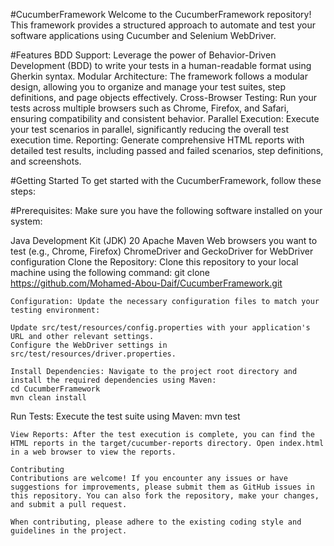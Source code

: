 #CucumberFramework
Welcome to the CucumberFramework repository! This framework provides a structured approach to automate and test your software applications using Cucumber and Selenium WebDriver.

#Features
BDD Support: Leverage the power of Behavior-Driven Development (BDD) to write your tests in a human-readable format using Gherkin syntax.
Modular Architecture: The framework follows a modular design, allowing you to organize and manage your test suites, step definitions, and page objects effectively.
Cross-Browser Testing: Run your tests across multiple browsers such as Chrome, Firefox, and Safari, ensuring compatibility and consistent behavior.
Parallel Execution: Execute your test scenarios in parallel, significantly reducing the overall test execution time.
Reporting: Generate comprehensive HTML reports with detailed test results, including passed and failed scenarios, step definitions, and screenshots.

#Getting Started
To get started with the CucumberFramework, follow these steps:

#Prerequisites: 
Make sure you have the following software installed on your system:

Java Development Kit (JDK) 20
Apache Maven
Web browsers you want to test (e.g., Chrome, Firefox)
ChromeDriver and GeckoDriver for WebDriver configuration
Clone the Repository: Clone this repository to your local machine using the following command:
git clone https://github.com/Mohamed-Abou-Daif/CucumberFramework.git
```
Configuration: Update the necessary configuration files to match your testing environment:

Update src/test/resources/config.properties with your application's URL and other relevant settings.
Configure the WebDriver settings in src/test/resources/driver.properties.

Install Dependencies: Navigate to the project root directory and install the required dependencies using Maven:
cd CucumberFramework
mvn clean install
```
Run Tests: Execute the test suite using Maven:
mvn test
```
View Reports: After the test execution is complete, you can find the HTML reports in the target/cucumber-reports directory. Open index.html in a web browser to view the reports.

Contributing
Contributions are welcome! If you encounter any issues or have suggestions for improvements, please submit them as GitHub issues in this repository. You can also fork the repository, make your changes, and submit a pull request.

When contributing, please adhere to the existing coding style and guidelines in the project.
